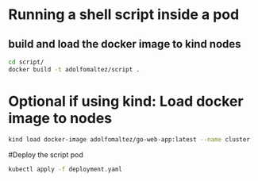# Running a shell script inside a pod

## build and load the docker image to kind nodes
```sh
cd script/
docker build -t adolfomaltez/script .
```

# Optional if using kind: Load docker image to nodes
```sh
kind load docker-image adolfomaltez/go-web-app:latest --name cluster
```

#Deploy the script pod
```sh
kubectl apply -f deployment.yaml
```